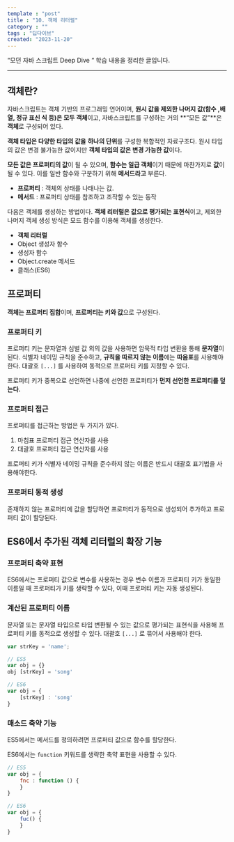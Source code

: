 ```yaml
---
template : "post"
title : "10. 객체 리터럴"
category : ""
tags : "딥다이브"
created: "2023-11-20"
---
```


“모던 자바 스크립트 Deep Dive “ 학습 내용을 정리한 글입니다.


---


## 객체란?


자바스크립트는 객체 기반의 프로그래밍 언어이며, **원시 값을 제외한 나머지 값(함수 ,배열, 정규 표신 식 등)은 모두 객체**이고, 자바스크립트를 구성하는 거의 **“모든 값”**은 **객체**로 구성되어 있다.


**객체 타입은 다양한 타입의 값을** **하나의 단위**를 구성한 복합적인 자료구조다.
원시 타입의 값은 변경 불가능한 값이지만 **객체 타입의 값은 변경 가능한 값**이다.


**모든 값은 프로퍼티의 값**이 될 수 있으며, **함수는 일급 객체**이기 때문에 마찬가지로 **값**이 될 수 있다. 이를 일반 함수와 구분하기 위해 **메서드라고** 부른다.

- **프로퍼티** : 객체의 상태를 나태나는 값.
- **메서드** : 프로퍼티 상태를 참조하고 조작할 수 있는 동작

다음은 객체를 생성하는 방법이다. 
**객체 리터럴은 값으로 평가되는 표현식**이고, 제외한 나머지 객체 생성 방식은 모드 함수를 이용해 객체를 생성한다.

- **객체 리터럴**
- Object 생성자 함수
- 생성자 함수
- Object.create 메서드
- 클래스(ES6)

## 프로퍼티


**객체는 프로퍼티 집합**이며, **프로퍼티는 키와 값**으로 구성된다.



### **프로퍼티 키**


프로퍼티 키는 문자열과 심벌 값 외의 값을 사용하면 암묵적 타입 변환을 통해 **문자열**이 된다. 
식별자 네이밍 규칙을 준수하고, **규칙을 따르지 않는 이름**에는 **따옴표**를 사용해야한다.
대괄호 `[...]` 를 사용하여 동적으로 프로퍼티 키를 지정할 수 있다.


프로퍼티 키가 중복으로 선언하면 나중에 선언한 프로퍼티가 **먼저 선언한 프로퍼티를 덮는다.**


### **프로퍼티 접근**


프로퍼티를 접근하는 방법은 두 가지가 있다.

1. 마침표 프로퍼티 접근 연산자를 사용
2. 대괄호 프로퍼티 접근 연산자를 사용

프로퍼티 키가 식별자 네이밍 규칙을 준수하지 않는 이름은 반드시 대괄호 표기법을 사용해야한다.


### **프로퍼티 동적 생성**


존재하지 않는 프로퍼티에 값을 할당하면 프로퍼티가 동적으로 생성되어 추가하고 프로퍼티 값이 할당된다.


## ES6에서 추가된 객체 리터럴의 확장 기능


### **프로퍼티 축약 표현**


ES6에서는 프로퍼티 값으로 변수를 사용하는 경우 변수 이름과 프로퍼티 키가 동일한 이름일 때 프로퍼티가 키를 생략할 수 있다, 이때 프로퍼티 키는 자동 생성된다.


### **계산된 프로퍼티 이름**


문자열 또는 문자열 타입으로 타입 변환될 수 있는 값으로 평가되는 표현식을 사용해 프로퍼티 키를 동적으로 생성할 수 있다. 
대괄호 `[...]` 로 묶어서 사용해야 한다.


```javascript
var strKey = 'name';

// ES5
var obj = {}
obj [strKey] = 'song'

// ES6
var obj = {
	[strKey] : 'song'
}

```


### **매소드 축약 기능**


ES5에서는 메서드를 정의하려면 프로퍼티 값으로 함수를 할당한다.


ES6에서는  `function` 키워드를 생략한 축약 표현을 사용할 수 있다.


```javascript
// ES5
var obj = {
	fnc : function () {
	}
}

// ES6
var obj = {
	fuc() {
	}
}
```

